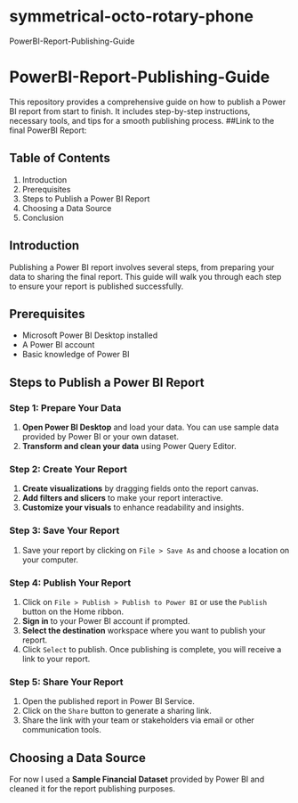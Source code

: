 # symmetrical-octo-rotary-phone
PowerBI-Report-Publishing-Guide
# PowerBI-Report-Publishing-Guide

This repository provides a comprehensive guide on how to publish a Power BI report from start to finish. It includes step-by-step instructions, necessary tools, and tips for a smooth publishing process. 
##Link to the final PowerBI Report: 

## Table of Contents
1. Introduction
2. Prerequisites
3. Steps to Publish a Power BI Report
4. Choosing a Data Source
5. Conclusion

## Introduction
Publishing a Power BI report involves several steps, from preparing your data to sharing the final report. This guide will walk you through each step to ensure your report is published successfully.

## Prerequisites
- Microsoft Power BI Desktop installed
- A Power BI account
- Basic knowledge of Power BI

## Steps to Publish a Power BI Report

### Step 1: Prepare Your Data
1. **Open Power BI Desktop** and load your data. You can use sample data provided by Power BI or your own dataset.
2. **Transform and clean your data** using Power Query Editor.

### Step 2: Create Your Report
1. **Create visualizations** by dragging fields onto the report canvas.
2. **Add filters and slicers** to make your report interactive.
3. **Customize your visuals** to enhance readability and insights.

### Step 3: Save Your Report
1. Save your report by clicking on `File > Save As` and choose a location on your computer.

### Step 4: Publish Your Report
1. Click on `File > Publish > Publish to Power BI` or use the `Publish` button on the Home ribbon.
2. **Sign in** to your Power BI account if prompted.
3. **Select the destination** workspace where you want to publish your report.
4. Click `Select` to publish. Once publishing is complete, you will receive a link to your report.

### Step 5: Share Your Report
1. Open the published report in Power BI Service.
2. Click on the `Share` button to generate a sharing link.
3. Share the link with your team or stakeholders via email or other communication tools.

## Choosing a Data Source
For now I used a **Sample Financial Dataset** provided by Power BI and cleaned it for the report publishing purposes.

